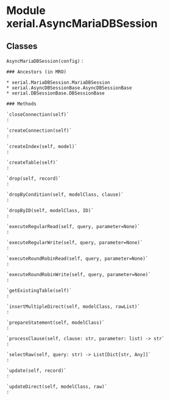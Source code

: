 Module xerial.AsyncMariaDBSession
=================================

Classes
-------

`AsyncMariaDBSession(config)`
:   

    ### Ancestors (in MRO)

    * xerial.MariaDBSession.MariaDBSession
    * xerial.AsyncDBSessionBase.AsyncDBSessionBase
    * xerial.DBSessionBase.DBSessionBase

    ### Methods

    `closeConnection(self)`
    :

    `createConnection(self)`
    :

    `createIndex(self, model)`
    :

    `createTable(self)`
    :

    `drop(self, record)`
    :

    `dropByCondition(self, modelClass, clause)`
    :

    `dropByID(self, modelClass, ID)`
    :

    `executeRegularRead(self, query, parameter=None)`
    :

    `executeRegularWrite(self, query, parameter=None)`
    :

    `executeRoundRobinRead(self, query, parameter=None)`
    :

    `executeRoundRobinWrite(self, query, parameter=None)`
    :

    `getExistingTable(self)`
    :

    `insertMultipleDirect(self, modelClass, rawList)`
    :

    `prepareStatement(self, modelClass)`
    :

    `processClause(self, clause: str, parameter: list) ‑> str`
    :

    `selectRaw(self, query: str) ‑> List[Dict[str, Any]]`
    :

    `update(self, record)`
    :

    `updateDirect(self, modelClass, raw)`
    :
